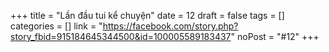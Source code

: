 ﻿+++
title = "Lần đầu tui kể chuyện"
date = 12
draft = false
tags = []
categories = []
link = "https://facebook.com/story.php?story_fbid=915184645344500&id=100005589183437"
noPost = "#12"
+++
